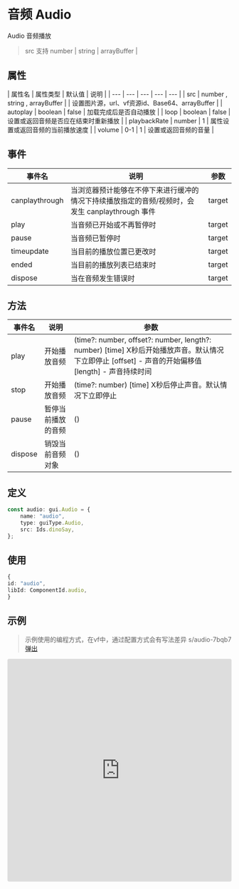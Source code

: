 # 音频 Audio

Audio 音频播放

> src 支持 number | string | arrayBuffer | 

## 属性

| 属性名 | 属性类型 | 默认值 | 说明 |
| --- | --- | --- | --- | --- |
| src | number , string , arrayBuffer |  | 设置图片源，url、vf资源id、Base64、arrayBuffer |
| autoplay | boolean | false | 加载完成后是否自动播放 |
| loop | boolean | false | 设置或返回音频是否应在结束时重新播放 |
| playbackRate | number | 1 | 属性设置或返回音频的当前播放速度 |
| volume | 0-1 | 1 | 设置或返回音频的音量 |


## 事件

| 事件名  | 说明 | 参数 |
| --- | --- | --- |
| canplaythrough | 当浏览器预计能够在不停下来进行缓冲的情况下持续播放指定的音频/视频时，会发生 canplaythrough 事件 | target |
| play | 当音频已开始或不再暂停时 | target |
| pause | 当音频已暂停时 | target |
| timeupdate | 当目前的播放位置已更改时 | target |
| ended | 当目前的播放列表已结束时 | target |
| dispose | 当在音频发生错误时 | target |


## 方法

| 事件名  | 说明 | 参数 |
| --- | --- | --- | 
| play | 开始播放音频 | (time?: number, offset?: number, length?: number) [time] X秒后开始播放声音。默认情况下立即停止 [offset] - 声音的开始偏移值  [length] - 声音持续时间 |
| stop | 开始播放音频 | (time?: number) [time] X秒后停止声音。默认情况下立即停止 |
| pause | 暂停当前播放的音频 | () |
| dispose | 销毁当前音频对象 | () |

## 定义
``` typescript
const audio: gui.Audio = {
    name: "audio",
    type: guiType.Audio,
    src: Ids.dinoSay,
};
```

## 使用
``` typescript
{
id: "audio",
libId: ComponentId.audio,
}
```

## 示例

> 示例使用的编程方式，在vf中，通过配置方式会有写法差异
s/audio-7bqb7
> [弹出](https://codesandbox.io/embed/audio-7bqb7?fontsize=14&hidenavigation=1&theme=dark)

<iframe
     src="https://codesandbox.io/embed/scrollbar-4iu78?fontsize=14&hidenavigation=1&theme=dark"
     style="width:100%; height:500px; border:0; border-radius: 4px; overflow:hidden;"
     title="ScrollBar"
     allow="accelerometer; ambient-light-sensor; camera; encrypted-media; geolocation; gyroscope; hid; microphone; midi; payment; usb; vr"
     sandbox="allow-forms allow-modals allow-popups allow-presentation allow-same-origin allow-scripts"
   ></iframe>